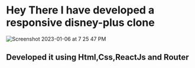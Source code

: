 # Hey There I have developed a responsive disney-plus clone 

![Screenshot 2023-01-06 at 7 25 47 PM](https://user-images.githubusercontent.com/121494581/211026328-99f6427a-1518-478a-ade1-8a4f09eab9e7.png)

## Developed it using Html,Css,ReactJs and Router
